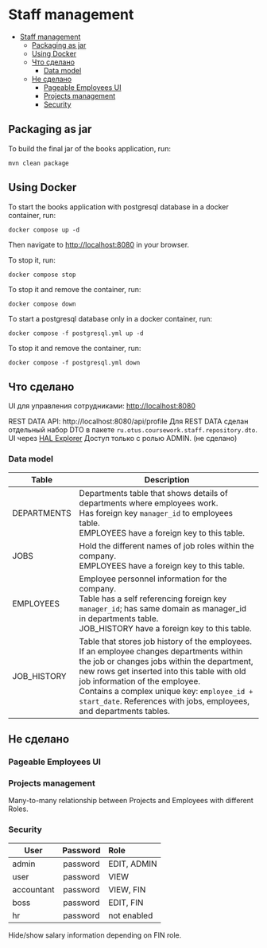 # Staff management

<!-- TOC -->
* [Staff management](#staff-management)
  * [Packaging as jar](#packaging-as-jar)
  * [Using Docker](#using-docker)
  * [Что сделано](#что-сделано)
    * [Data model](#data-model)
  * [Не сделано](#не-сделано)
    * [Pageable Employees UI](#pageable-employees-ui)
    * [Projects management](#projects-management)
    * [Security](#security)
<!-- TOC -->

## Packaging as jar

To build the final jar of the books application, run:

```
mvn clean package
```

## Using Docker

To start the books application with postgresql database in a docker container, run:

```
docker compose up -d
```

Then navigate to [http://localhost:8080](http://localhost:8080) in your browser.

To stop it, run:

```
docker compose stop
```

To stop it and remove the container, run:

```
docker compose down
```

Тo start a postgresql database only in a docker container, run:

```
docker compose -f postgresql.yml up -d
```

To stop it and remove the container, run:

```
docker compose -f postgresql.yml down
```

## Что сделано

UI для управления сотрудниками: [http://localhost:8080](http://localhost:8080)

REST DATA API:  http://localhost:8080/api/profile
Для REST DATA сделан отдельный набор DTO в пакете `ru.otus.coursework.staff.repository.dto`.
UI через [HAL Explorer](http://localhost:8080/api)
Доступ только с ролью ADMIN. (не сделано)

### Data model

| Table       | Description                                                                                                                                                                                                                                                                                                                                      |
|-------------|--------------------------------------------------------------------------------------------------------------------------------------------------------------------------------------------------------------------------------------------------------------------------------------------------------------------------------------------------|
| DEPARTMENTS | Departments table that shows details of departments where employees work.<br/>Has foreign key `manager_id` to employees table.<br/>EMPLOYEES have a foreign key to this table.                                                                                                                                                                   |
| JOBS        | Hold the different names of job roles within the company.<br/>EMPLOYEES have a foreign key to this table.                                                                                                                                                                                                                                        |
| EMPLOYEES   | Еmployee personnel information for the company.<br/>Table has a self referencing foreign key `manager_id`; has same domain as manager_id in departments table.<br/>JOB_HISTORY have a foreign key to this table.                                                                                                                                 |
| JOB_HISTORY | Table that stores job history of the employees. If an employee changes departments within the job or changes jobs within the department, new rows get inserted into this table with old job information of the employee.<br/>Contains a complex unique key: `employee_id + start_date`. References with jobs, employees, and departments tables. |

## Не сделано

### Pageable Employees UI

### Projects management

Many-to-many relationship between Projects and Employees with different Roles.

### Security

| User       | Password | Role        |
|------------|:--------:|:------------|
| admin      | password | EDIT, ADMIN |
| user       | password | VIEW        |
| accountant | password | VIEW, FIN   |
| boss       | password | EDIT, FIN   |
| hr         | password | not enabled |

Hide/show salary information depending on FIN role.
